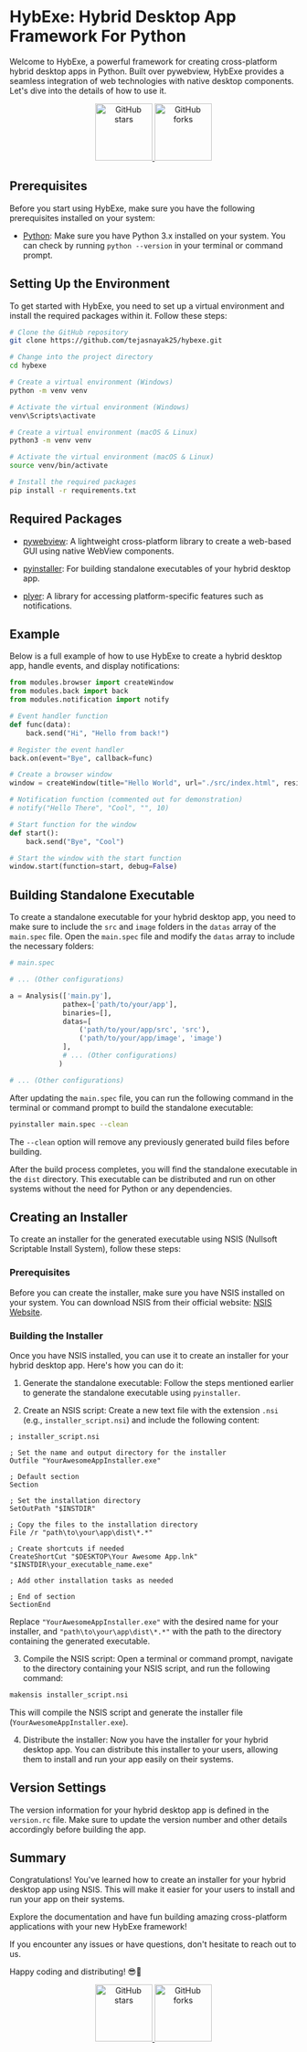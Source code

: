 # HybExe: Hybrid Desktop App Framework For Python

Welcome to HybExe, a powerful framework for creating cross-platform hybrid desktop apps in Python. Built over pywebview, HybExe provides a seamless integration of web technologies with native desktop components. Let's dive into the details of how to use it.

<div align="center">
  <a href="https://github.com/tejasnayak25/hybexe">
    <img src="https://img.shields.io/github/stars/tejasnayak25/hybexe?style=social" alt="GitHub stars" width="100">
  </a>
  <a href="https://github.com/tejasnayak25/hybexe/fork">
    <img src="https://img.shields.io/github/forks/tejasnayak25/hybexe?style=social" alt="GitHub forks" width="100">
  </a>
</div>

## Prerequisites

Before you start using HybExe, make sure you have the following prerequisites installed on your system:

- [Python](https://www.python.org/downloads/): Make sure you have Python 3.x installed on your system. You can check by running `python --version` in your terminal or command prompt.

## Setting Up the Environment

To get started with HybExe, you need to set up a virtual environment and install the required packages within it. Follow these steps:

```bash
# Clone the GitHub repository
git clone https://github.com/tejasnayak25/hybexe.git

# Change into the project directory
cd hybexe

# Create a virtual environment (Windows)
python -m venv venv

# Activate the virtual environment (Windows)
venv\Scripts\activate

# Create a virtual environment (macOS & Linux)
python3 -m venv venv

# Activate the virtual environment (macOS & Linux)
source venv/bin/activate

# Install the required packages
pip install -r requirements.txt
```

## Required Packages
- [pywebview](https://pywebview.flowrl.com/): A lightweight cross-platform library to create a web-based GUI using native WebView components.

- [pyinstaller](http://www.pyinstaller.org/): For building standalone executables of your hybrid desktop app.

- [plyer](https://plyer.readthedocs.io/): A library for accessing platform-specific features such as notifications.


## Example

Below is a full example of how to use HybExe to create a hybrid desktop app, handle events, and display notifications:

```python
from modules.browser import createWindow
from modules.back import back
from modules.notification import notify

# Event handler function
def func(data):
    back.send("Hi", "Hello from back!")

# Register the event handler
back.on(event="Bye", callback=func)

# Create a browser window
window = createWindow(title="Hello World", url="./src/index.html", resizable=True, draggable=True, text_select=True)

# Notification function (commented out for demonstration)
# notify("Hello There", "Cool", "", 10)

# Start function for the window
def start():
    back.send("Bye", "Cool")

# Start the window with the start function
window.start(function=start, debug=False)
```

## Building Standalone Executable

To create a standalone executable for your hybrid desktop app, you need to make sure to include the `src` and `image` folders in the `datas` array of the `main.spec` file. Open the `main.spec` file and modify the `datas` array to include the necessary folders:

```python
# main.spec

# ... (Other configurations)

a = Analysis(['main.py'],
             pathex=['path/to/your/app'],
             binaries=[],
             datas=[
                 ('path/to/your/app/src', 'src'),
                 ('path/to/your/app/image', 'image')
             ],
             # ... (Other configurations)
            )

# ... (Other configurations)

```

After updating the `main.spec` file, you can run the following command in the terminal or command prompt to build the standalone executable:

```bash
pyinstaller main.spec --clean
```

The `--clean` option will remove any previously generated build files before building.

After the build process completes, you will find the standalone executable in the `dist` directory. This executable can be distributed and run on other systems without the need for Python or any dependencies.

## Creating an Installer

To create an installer for the generated executable using NSIS (Nullsoft Scriptable Install System), follow these steps:

### Prerequisites

Before you can create the installer, make sure you have NSIS installed on your system. You can download NSIS from their official website: [NSIS Website](https://nsis.sourceforge.io/Download).

### Building the Installer

Once you have NSIS installed, you can use it to create an installer for your hybrid desktop app. Here's how you can do it:

1. Generate the standalone executable: Follow the steps mentioned earlier to generate the standalone executable using `pyinstaller`.

2. Create an NSIS script: Create a new text file with the extension `.nsi` (e.g., `installer_script.nsi`) and include the following content:

```nsis
; installer_script.nsi

; Set the name and output directory for the installer
Outfile "YourAwesomeAppInstaller.exe"

; Default section
Section

; Set the installation directory
SetOutPath "$INSTDIR"

; Copy the files to the installation directory
File /r "path\to\your\app\dist\*.*"

; Create shortcuts if needed
CreateShortCut "$DESKTOP\Your Awesome App.lnk" "$INSTDIR\your_executable_name.exe"

; Add other installation tasks as needed

; End of section
SectionEnd
```

Replace `"YourAwesomeAppInstaller.exe"` with the desired name for your installer, and `"path\to\your\app\dist\*.*"` with the path to the directory containing the generated executable.

3. Compile the NSIS script: Open a terminal or command prompt, navigate to the directory containing your NSIS script, and run the following command:

```bash
makensis installer_script.nsi
```

This will compile the NSIS script and generate the installer file (`YourAwesomeAppInstaller.exe`).

4. Distribute the installer: Now you have the installer for your hybrid desktop app. You can distribute this installer to your users, allowing them to install and run your app easily on their systems.

## Version Settings

The version information for your hybrid desktop app is defined in the `version.rc` file. Make sure to update the version number and other details accordingly before building the app.

## Summary

Congratulations! You've learned how to create an installer for your hybrid desktop app using NSIS. This will make it easier for your users to install and run your app on their systems.

Explore the documentation and have fun building amazing cross-platform applications with your new HybExe framework!

If you encounter any issues or have questions, don't hesitate to reach out to us.

Happy coding and distributing! 😎🚀

<div align="center">
  <a href="https://github.com/tejasnayak25/hybexe">
    <img src="https://img.shields.io/github/stars/tejasnayak25/hybexe?style=social" alt="GitHub stars" width="100">
  </a>
  <a href="https://github.com/tejasnayak25/hybexe/fork">
    <img src="https://img.shields.io/github/forks/tejasnayak25/hybexe?style=social" alt="GitHub forks" width="100">
  </a>
</div>
